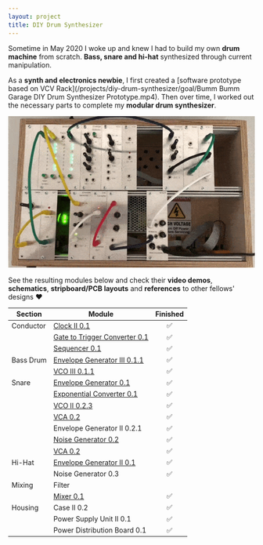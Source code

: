 ```yaml
---
layout: project
title: DIY Drum Synthesizer
---
```


Sometime in May 2020 I woke up and knew I had to build my own **drum machine** from scratch. **Bass, snare and hi-hat** synthesized through current manipulation.

As a **synth and electronics newbie**, I first created a [software prototype based on VCV Rack](/projects/diy-drum-synthesizer/goal/Bumm Bumm Garage DIY Drum Synthesizer Prototype.mp4). Then over time, I worked out the necessary parts to complete my **modular drum synthesizer**.

![](/assets/img/animation.gif)

See the resulting modules below and check their **video demos**, **schematics**, **stripboard/PCB layouts** and **references** to other fellows' designs ❤️️

| Section   | Module                                                       | Finished |
| --------- | ------------------------------------------------------------ | :------: |
| Conductor | [Clock II 0.1](/modules/clock-ii-0.1/)                       |    ✅     |
|           | [Gate to Trigger Converter 0.1](/modules/gate-to-trigger-converter-0.1) |    ✅     |
|           | [Sequencer 0.1](/modules/sequencer-0.1)                      |    ✅     |
| Bass Drum | [Envelope Generator III 0.1.1](/modules/envelope-generator-iii-0.1.1) <!-- Posts and links to be done --> |    ✅     |
|           | [VCO III 0.1.1](/modules/vco-iii-0.1.1/)                     |    ✅     |
| Snare     | [Envelope Generator 0.1](/modules/envelope-generator-0.1)    |    ✅     |
|           | [Exponential Converter 0.1](/modules/exponential-converter-0.1) |    ✅     |
|           | [VCO II 0.2.3](/modules/vco-ii-0.2.3)                        |    ✅     |
|           | [VCA 0.2](/modules/vca-0.2)                                  |    ✅     |
|           | Envelope Generator II 0.2.1                                  |    ✅     |
|           | [Noise Generator 0.2](/modules/noise-generator-0.2)          |    ✅     |
|           | [VCA 0.2](/modules/vca-0.2)                                  |    ✅     |
| Hi-Hat    | [Envelope Generator II 0.1](/modules/envelope-generator-ii-0.1) |    ✅     |
|           | Noise Generator 0.3 <!-- Assembly done -->                   |    ✅     |
| Mixing    | Filter <!-- Assembly in Progress (labels missing) -->        |          |
|           | [Mixer 0.1](/modules/mixer-0.1)                              |    ✅     |
| Housing   | Case II 0.2 <!-- Docs in Progress, photos taken -->          |    ✅     |
|           | Power Supply Unit II 0.1 <!-- Docs in Progress, photos taken --> |    ✅     |
|           | Power Distribution Board 0.1 <!-- Docs in Progress, photos taken --> |    ✅     |

